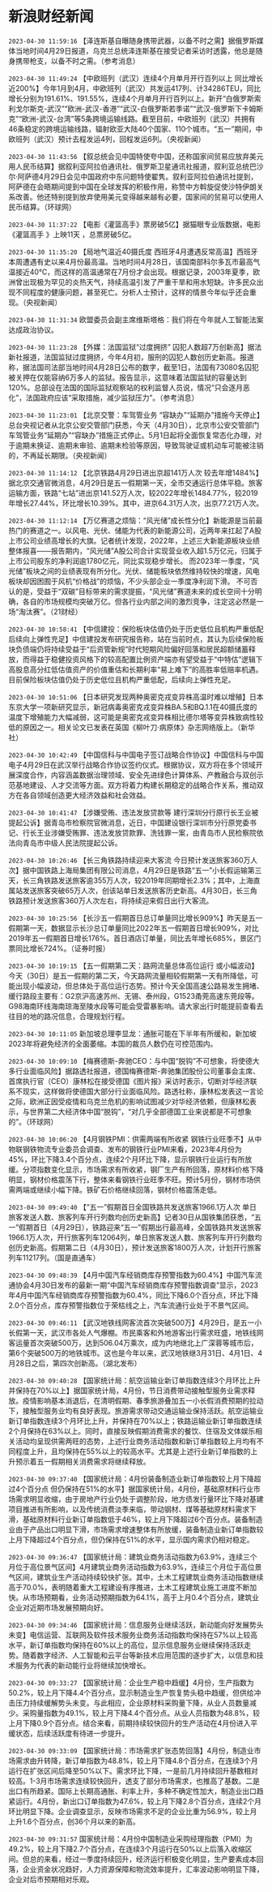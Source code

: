 # 新浪财经新闻
`2023-04-30 11:59:16` 【泽连斯基自曝随身携带武器，以备不时之需】据俄罗斯媒体当地时间4月29日报道，乌克兰总统泽连斯基在接受记者采访时透露，他总是随身携带枪支，以备不时之需。（参考消息）

`2023-04-30 11:49:24` 【中欧班列（武汉）连续4个月单月开行百列以上 同比增长近200%】今年1月到4月，中欧班列（武汉）共发运417列、计34286TEU，同比增长分别为191.61%、191.55%，连续4个月单月开行百列以上。新开“白俄罗斯索利戈尔斯克-武汉”“欧洲-武汉-香港”“武汉-白俄罗斯若季诺”“武汉-俄罗斯下卡姆斯克”“欧洲-武汉-台湾”等5条跨境运输线路。截至目前，中欧班列（武汉）共拥有46条稳定的跨境运输线路，辐射欧亚大陆40个国家、110个城市。“五一”期间，中欧班列（武汉）预计去程发运4列，回程发运6列。（央视新闻）

`2023-04-30 11:43:56` 【叙总统会见中国特使夸中国，还称国家间贸易应放弃美元用人民币结算】据叙利亚阿拉伯通讯社、俄罗斯卫星通讯社报道，叙利亚总统巴沙尔·阿萨德4月29日会见中国政府中东问题特使翟隽。叙利亚阿拉伯通讯社提到，阿萨德在会晤期间提到中国在全球发挥的积极作用，称赞中方斡旋促使沙特伊朗关系改善。他还特别提到放弃使用美元变得越来越有必要，国家间的贸易可以使用人民币结算。（环球网）

`2023-04-30 11:37:22` 【电影《灌篮高手》票房破5亿】据猫眼专业版数据，电影《灌篮高手 》上映11天 ，总票房破5亿。

`2023-04-30 11:35:20` 【局地气温近40摄氏度 西班牙4月遭遇反常高温】西班牙本周遭遇有史以来4月份最高温。当地时间4月28日，该国南部科尔多瓦市最高气温接近40℃，而这样的高温通常在7月份才会出现。根据记录，2003年夏季，欧洲曾出现极为罕见的炎热天气，持续高温引发了严重干旱和用水短缺。许多民众出现不同程度的健康问题，甚至死亡。分析人士预计，这样的情景今年似乎还会重现。（央视新闻）

`2023-04-30 11:31:34` 欧盟委员会副主席维斯塔格：我们将在今年就人工智能法案达成政治协议。

`2023-04-30 11:23:28` 【外媒：法国监狱“过度拥挤” 囚犯人数超7万创新高】据法新社报道，法国监狱过度拥挤，今年4月初，服刑的囚犯人数创历史新高。报道称，据法国司法部当地时间4月28日公布的数字，截至1日，法国有73080名囚犯被关押在仅能容纳6万多人的监狱。报告显示，这意味着法国监狱的容量达到120%。总部设在法国的国际监狱观察站的权利监督人员说，情况“只会逐月恶化”，法国政府应该“采取措施，减少监狱压力”。（参考消息）

`2023-04-30 11:23:01` 【北京交警：车驾管业务 “容缺办”“延期办”措施今天停止】总台央视记者从北京公安交管部门获悉，今天（4月30日），北京市公安交管部门车驾管业务“延期办”“容缺办”措施正式停止。5月1日起将全面恢复常态化办理，对于逾期未换证、逾期未审验、逾期未检验等原因，导致驾驶证或机动车可能被注销的，不再延长期限。（央视新闻）

`2023-04-30 11:14:12` 【北京铁路4月29日进出京超141万人次 较去年增1484%】据北京交通官微消息，4月29日是五一假期第一天，全市交通运行总体平稳。旅客运输方面，铁路“七站”进出京141.52万人次，较2022年增长1484.77%，较2019年增长27.44%，环比增长10.39%。其中，进京64.31万人次，出京77.21万人次。

`2023-04-30 11:12:14` 【万亿赛道之烦恼：“风光储”成长性分化】新能源是当前最热门的赛道之一。以风电、光伏、储能为代表的新能源公司，近两年来扛起了A股上市公司业绩高增长的大旗。记者统计发现，2022年，上述三大新能源板块业绩整体报喜——报告期内，“风光储”A股公司合计实现营业收入超1.5万亿元，归属于上市公司股东的净利润逾1780亿元，同比实现稳步增长。 而2023年一季度，“风光储”板块之间的业绩表现有所分化。光伏、储能板块依然维持较快的增速，风电板块却因困囿于风机“价格战”的烦恼，不少头部企业一季度净利润下滑。 不可否认的是，受益于“双碳”目标带来的需求提振，“风光储”赛道未来的成长空间十分明确，各自的市场规模均突破万亿。但各行业内部之间的激烈竞争，注定这必然是一场“淘汰赛”。（21财经）

`2023-04-30 10:58:41` 【中信建投：保险板块估值仍处于历史低位且机构严重低配 后续向上弹性充足】中信建投发布研究报告称，站在当前时点，其认为后续保险板块负债端仍将持续受益于“后资管新规”时代短期风险偏好回落和居民超额储蓄释放，而得益于稳健投资风格下的较高配置比例资产端亦有望受益于“中特估”逻辑下高股息高分红低估值资产的价值重估和长期利率“易上难下”的高胜率低赔率机遇。目前保险板块估值仍处于历史低位且机构严重低配，后续向上弹性充足。

`2023-04-30 10:51:06` 【日本研究发现两种奥密克戎变异株高温时难以增殖】日本东京大学一项新研究显示，新冠病毒奥密克戎变异株BA.5和BQ.1.1在40摄氏度的温度下增殖能力大幅减弱，这可能是奥密克戎变异株相比德尔塔等变异株致病性较低的原因之一。相关论文已发表在英国《柳叶刀·病原体》杂志网络版上。（新华社）

`2023-04-30 10:42:49` 【中国信科与中国电子签订战略合作协议】中国信科与中国电子4月29日在武汉举行战略合作协议签约仪式。根据协议，双方将在多个领域开展深度合作，内容涵盖数据治理领域、安全先进绿色计算体系、产教融合与双创示范基地建设、人才交流等方面。双方将着力构建长期稳定的战略合作关系，推动双方在各自领域创造更大经济效益和社会效益。

`2023-04-30 10:41:47` 【涉嫌受贿、违法发放贷款等 建行深圳分行原行长王业被提起公诉】据青岛市检察院官微消息，近日，中国建设银行深圳市分行原党委书记、行长王业涉嫌受贿罪、违法发放贷款罪、洗钱罪一案，由青岛市人民检察院依法向青岛市中级人民法院提起公诉。

`2023-04-30 10:26:46` 【长三角铁路持续迎来大客流 今日预计发送旅客360万人次】据中国铁路上海局集团有限公司消息，4月29日是铁路“五一”小长假运输第三天，长三角铁路发送旅客逾355万人次，较2019年同期增长2.3%；其中，上海直属站发送旅客突破65万人次，创该站单日发送旅客历史新高。4月30日，长三角铁路预计发送旅客360万人次左右，将持续迎来假日出行大客流。

`2023-04-30 10:25:56` 【长沙五一假期首日总订单量同比增长909%】昨天是五一假期第一天，数据显示长沙总订单量同比2022年五一假期首日增长909%，对比2019年五一假期首日增长176%。首日酒店订单量，同比去年增长685%，景区门票同比增长724%。（证券时报）

`2023-04-30 10:19:15` 【五一假期第二天：路网流量总体高位运行 或小幅波动】今天（30日）是五一假期的第二天，今天路网流量相较假期第一天有所降低，可能出现小幅波动，但总体处于高位运行态势。预计今天全国高速公路易发生拥堵、缓行路段主要有：G2京沪高速苏州、无锡、泰州段，G1523甬莞高速东莞段等。G98海南环线海南琼海至陵水段等可能会受雷暴影响。请大家出行时能提前查看去往目的地的路况信息，合理规划行程。

`2023-04-30 10:11:05` 新加坡总理李显龙：通胀可能在下半年有所缓和，新加坡2023年将避免经济的全面萎缩。本国的裁员人数仍在可控范围内。

`2023-04-30 10:09:10` 【梅赛德斯-奔驰CEO：与中国“脱钩”不可想象，将使德大多行业面临风险】据路透社报道，德国梅赛德斯-奔驰集团股份公司董事会主席、首席执行官（CEO）康林松在接受德国《图片报》采访时表示，切断对华经济联系不现实，这样做将使德国大部分行业面临风险。路透社称，康林松发表这一言论之际，欧洲正因受疫情和乌克兰危机的影响试图减少对华经济依赖，但康林松表示，与世界第二大经济体中国“脱钩”，“对几乎全部德国工业来说都是不可想象的”。（环球网）

`2023-04-30 10:06:20` 【4月钢铁PMI：供需两端有所收紧 钢铁行业旺季不】从中物联钢铁物流专业委员会调查、发布的钢铁行业PMI来看，2023年4月份为45%，环比下降3.4个百分点，连续2个月环比下降，显示钢铁行业运行有所放缓。分项指数变化显示，市场需求有所收紧，钢厂生产有所回落，原材料价格下降明显，钢材价格震荡下行，整体来看钢铁行业旺季不旺。预计5月份，钢材市场供需两端或继续小幅下降。铁矿石价格继续回落，钢材价格震荡走低。

`2023-04-30 09:49:40` 【“五一”假期首日全国铁路共发送旅客1966.1万人次 单日旅客发送人数、旅客列车开行列数均创历史新高】记者30日从国铁集团获悉，“五一”假期首日（4月29日），铁路迎来“五一”假期出行最高峰，全国铁路共发送旅客1966.1万人次，开行旅客列车12064列，单日旅客发送人数、旅客列车开行列数均创历史新高。假期第二日（4月30日），预计发送旅客1800万人次，计划开行旅客列车11217列。（国是直通车）

`2023-04-30 09:48:39` 【4月中国汽车经销商库存预警指数为60.4%】中国汽车流通协会4月30日发布的最新一期“中国汽车经销商库存预警指数调查”显示，2023年4月中国汽车经销商库存预警指数为60.4%，同比下降6.0个百分点，环比下降2.0个百分点，库存预警指数位于荣枯线之上，汽车流通行业处于不景气区间。

`2023-04-30 09:46:11` 【武汉地铁线网客流首次突破500万】4月29日，是五一小长假第一天，武汉市各处人气爆棚。市民乘客和外地游客出行需求旺盛，地铁线网客运量首次突破500万，达到506.04万乘次，成为内地继北上广深蓉等城市后，第6个突破500万的地铁城市。这也是今年以来，武汉地铁继3月31日、4月1日、4月28日之后，第四次创新高。（湖北发布）

`2023-04-30 09:40:28` 【国家统计局：航空运输业新订单指数连续3个月环比上升 并保持在70%以上】据国家统计局，4月份，节日消费带动接触型服务业需求释放。疫情影响基本消退后，在清明假期、春季旅游叠加五一小长假消费预期的拉动下，接触型服务业均有良好表现。旅游需求带动交通运输业保持活跃。航空运输业新订单指数连续3个月环比上升，并保持在70%以上；铁路运输业新订单指数连续2个月保持在63%以上。同时，直接反映假期消费需求的餐饮、住宿及文体娱乐相关活动均呈现供需两旺的态势，上述行业商务活动指数和新订单指数较上月均有不同程度上升，且均保持在55%以上的较高水平。尤其是上述行业新订单指数的上升预示着五一假期相关消费需求将继续释放。

`2023-04-30 09:37:40` 【国家统计局：4月份装备制造业新订单指数较上月下降超过4个百分点 但仍保持在51%的水平】据国家统计局，4月份，基础原材料行业市场需求明显收缩，由于房地产行业仍处于调整阶段，地方债发行量环比下降对基建项目推进有所影响，以及传统消费淡季来临，带动钢材、煤等基础原材料需求下滑，基础原材料行业新订单指数低于46%，较上月下降超过6个百分点。装备制造业由于产品出口明显下滑，市场需求增速整体有所放缓，装备制造业新订单指数较上月下降超过4个百分点，但仍保持在51%的水平，显示国内需求仍相对稳定。

`2023-04-30 09:36:47` 【国家统计局：建筑业商务活动指数为63.9%，连续三个月位于高位景气区间】4月建筑业商务活动指数为63.9%，连续三个月位于高位景气区间，建筑业生产活动持续较快扩张。其中，土木工程建筑业商务活动指数继续高于70.0%，表明随着重大工程建设有序推进，土木工程建筑业施工进度不断加快。从市场预期看，业务活动预期指数为64.1%，高于上月0.4个百分点，建筑业企业对近期市场发展预期向好。

`2023-04-30 09:34:46` 【国家统计局：信息服务业继续活跃，新动能向好发展势头未变】电信运营、互联网及软件技术服务业商务活动指数均保持在57%以上较高水平，新订单指数均保持在60%以上的高位，显示信息服务业继续保持活跃走势。随着数字经济、人工智能和云平台等新技术应用范围的逐步扩大，以信息和技术服务为代表的新动能行业将继续加快增长。

`2023-04-30 09:33:27` 【国家统计局：企业生产稳中趋缓】4月份，生产指数为50.2%，较上月下降4.4个百分点，显示制造业生产恢复势头稳中趋缓，但供给冲击压力持续缓解势头未变。与此相应，企业原材料采购量下降，从业人员数量减少。采购量指数为49.1%，较上月下降4.4个百分点。从业人员指数为48.8%，较上月下降0.9个百分点。结合来看，前期持续较快回升的生产活动在4月份进入平缓状态，后续活跃度有待进一步提升。

`2023-04-30 09:33:09` 【国家统计局：市场需求扩张态势回落】4月份，制造业市场需求由升转降，新订单指数为48.8%，较上月下降4.8个百分点，在连续3个月运行在扩张区间后降至50%以下。需求环比下降，一是前几月持续回升基数相对较高。1-3月市场需求连续较快回升，透支了部分市场需求，也推高了基数。二是出口有所趋紧。国际上长期高通胀、利率上升，多种不确定性加大，制造业出口趋紧运行。4月份，新出口订单指数为47.6%，较上月下降2.8个百分点，连续2个月环比明显下降。企业调查显示，反映市场需求不足的企业比重为56.9%，较上月上升1.6个百分点，创36个月以来的新高。

`2023-04-30 09:31:57` 国家统计局：4月份中国制造业采购经理指数（PMI）为49.2%，较上月下降2.7个百分点，在连续3个月运行在50%以上后落入收缩区间。但总的来看，经过一季度持续回升，经济运行积极变化明显，生产要素成本回落，企业资金状况趋好，人力资源保障和物流效率提升，汇率波动影响明显下降，企业对后市预期相对乐观。

